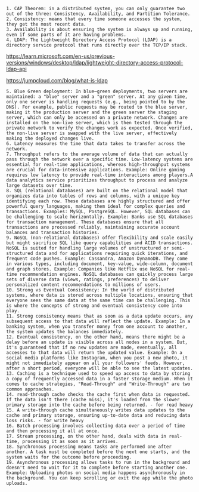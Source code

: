 	1. CAP Theorem: in a distributed system, you can only guarantee two out of the three: Consistency, Availability, and Partition Tolerance.
	2. Consistency: means that every time someone accesses the system, they get the most recent data. 
	3. Availability is about ensuring the system is always up and running, even if some parts of it are having problems.
	4. LDAP: The Lightweight Directory Access Protocol (LDAP) is a directory service protocol that runs directly over the TCP/IP stack. 

https://learn.microsoft.com/en-us/previous-versions/windows/desktop/ldap/lightweight-directory-access-protocol-ldap-api

https://jumpcloud.com/blog/what-is-ldap

	5. Blue Green deployment: In blue–green deployments, two servers are maintained: a "blue" server and a "green" server. At any given time, only one server is handling requests (e.g., being pointed to by the DNS). For example, public requests may be routed to the blue server, making it the production server and the green server the staging server, which can only be accessed on a private network. Changes are installed on the non-live server, which is then tested through the private network to verify the changes work as expected. Once verified, the non-live server is swapped with the live server, effectively making the deployed changes live.
	6. Latency measures the time that data takes to transfer across the network.
	7. Throughput refers to the average volume of data that can actually pass through the network over a specific time. Low-latency systems are essential for real-time applications, whereas high-throughput systems are crucial for data-intensive applications. Example: Online gaming requires low latency to provide real-time interactions among players.A data analytics service prioritizes throughput to process and analyze large datasets over time.
	8. SQL (relational databases) are built on the relational model that organizes data into tables of rows and columns, with a unique key identifying each row. These databases are highly structured and offer powerful query languages, making them ideal for complex queries and transactions. Examples: MySQL, PostgreSQL. However, SQL databases can be challenging to scale horizontally. Example: Banks use SQL databases for transaction management. These databases ensure that all transactions are processed reliably, maintaining accurate account balances and transaction histories.
	9. NoSQL (non-relational databases) offer flexibility and scale easily but might sacrifice SQL like query capabilities and ACID transactions. NoSQL is suited for handling large volumes of unstructured or semi-structured data and for applications requiring quick iterations, and frequent code pushes. Example: Cassandra, Amazon DynamoDB. They come in various types, including document, key-value, wide-column, document and graph stores. Example: Companies like Netflix use NoSQL for real-time recommendation engines. NoSQL databases can quickly process large sets of diverse data (views, ratings, preferences) to deliver personalized content recommendations to millions of users.
	10. Strong vs Eventual Consistency: In the world of distributed systems, where data is stored across multiple locations, ensuring that everyone sees the same data at the same time can be challenging. This is where the concepts of strong and eventual consistency come into play.
	11. Strong consistency means that as soon as a data update occurs, any subsequent access to that data will reflect the update. Example: In a banking system, when you transfer money from one account to another, the system updates the balances immediately.
	12. Eventual consistency, on the other hand, means there might be a delay before an update is visible across all nodes in a system. But, it's guaranteed that if no new updates are made, eventually, all accesses to that data will return the updated value. Example: On a social media platforms like Instagram, when you post a new photo, it might not immediately appear on all your followers' feeds. However, after a short period, everyone will be able to see the latest updates.
	13. Caching is a technique used to speed up access to data by storing a copy of frequently accessed data in a faster storage medium. When it comes to cache strategies, "Read-Through" and "Write-Through" are two common approaches.
	14. read-through cache checks the cache first when data is requested. If the data isn't there (cache miss), it's loaded from the slower primary storage into the cache before being returned. - for read heavy
	15. A write-through cache simultaneously writes data updates to the cache and primary storage, ensuring up-to-date data and reducing data loss risks. - for write heavy
	16. Batch processing involves collecting data over a period of time and then processing it all at once.
	17. Stream processing, on the other hand, deals with data in real-time, processing it as soon as it arrives.
	18. Synchronous processing means tasks are performed one after another. A task must be completed before the next one starts, and the system waits for the outcome before proceeding. 
	19. Asynchronous processing allows tasks to run in the background and doesn't need to wait for it to complete before starting another one. Example: Uploading photos on social media happens asynchronously in the background. You can keep scrolling or exit the app while the photo uploads.
	
